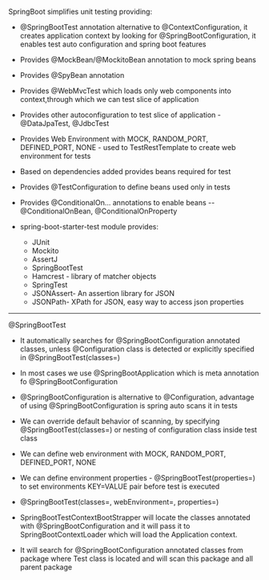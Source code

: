 SpringBoot simplifies unit testing providing:
* @SpringBootTest annotation alternative to @ContextConfiguration, it creates application context by looking for @SpringBootConfiguration, it enables test auto configuration and spring boot features
* Provides @MockBean/@MockitoBean annotation to mock spring beans
* Provides @SpyBean annotation
* Provides @WebMvcTest which loads only web components into context,through which we can test slice of application
* Provides other autoconfiguration to test slice of application - @DataJpaTest, @JdbcTest
* Provides Web Environment with MOCK, RANDOM_PORT, DEFINED_PORT, NONE - used to TestRestTemplate to create web environment for tests
* Based on dependencies added provides beans required for test
* Provides @TestConfiguration to define beans used only in tests
* Provides @ConditionalOn... annotations to enable beans -- @ConditionalOnBean, @ConditionalOnProperty



* spring-boot-starter-test module provides:
  * JUnit
  * Mockito
  * AssertJ
  * SpringBootTest
  * Hamcrest - library of matcher objects
  * SpringTest
  * JSONAssert- An assertion library for JSON
  * JSONPath- XPath for JSON, easy way to access json properties

---
@SpringBootTest
* It automatically searches for @SpringBootConfiguration annotated classes, unless @Configuration class is detected or explicitly specified in @SpringBootTest(classes=)
* In most cases we use @SpringBootApplication which is meta annotation fo @SpringBootConfiguration
* @SpringBootConfiguration is alternative to @Configuration, advantage of using @SpringBootConfiguration is spring auto scans it in tests
* We can override default behavior of scanning, by specifying @SpringBootTest(classes=) or nesting of configuration class inside test class
* We can define web environment with MOCK, RANDOM_PORT, DEFINED_PORT, NONE
* We can define environment properties - @SpringBootTest(properties=) to set environments KEY=VALUE pair before test is executed


* @SpringBootTest(classes=, webEnvironment=, properties=)
* SpringBootTestContextBootStrapper will locate the classes annotated with @SpringBootConfiguration and it will pass it to SpringBootContextLoader which will load the Application context.
* It will search for @SpringBootConfiguration annotated classes from package where Test class is located and will scan this package and all parent package
